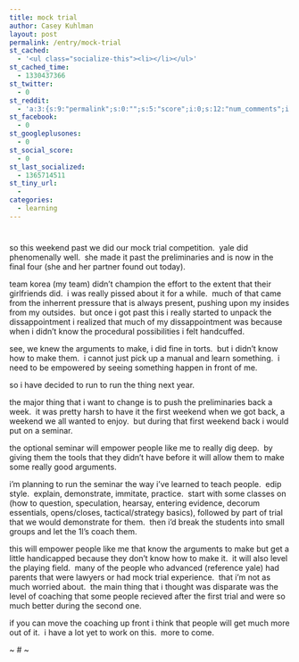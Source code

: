 ```yaml
---
title: mock trial
author: Casey Kuhlman
layout: post
permalink: /entry/mock-trial
st_cached:
  - '<ul class="socialize-this"><li></li></ul>'
st_cached_time:
  - 1330437366
st_twitter:
  - 0
st_reddit:
  - 'a:3:{s:9:"permalink";s:0:"";s:5:"score";i:0;s:12:"num_comments";i:0;}'
st_facebook:
  - 0
st_googleplusones:
  - 0
st_social_score:
  - 0
st_last_socialized:
  - 1365714511
st_tiny_url:
  - 
categories:
  - learning
---
```

# 

so this weekend past we did our mock trial competition.  yale did phenomenally well.  she made it past the preliminaries and is now in the final four (she and her partner found out today).  

team korea (my team) didn’t champion the effort to the extent that their girlfriends did.  i was really pissed about it for a while.  much of that came from the inherrent pressure that is always present, pushing upon my insides from my outsides.  but once i got past this i really started to unpack the dissappointment i realized that much of my dissappointment was because when i didn’t know the procedural possibilities i felt handcuffed.  

see, we knew the arguments to make, i did fine in torts.  but i didn’t know how to make them.  i cannot just pick up a manual and learn something.  i need to be empowered by seeing something happen in front of me.  

so i have decided to run to run the thing next year.  

the major thing that i want to change is to push the preliminaries back a week.  it was pretty harsh to have it the first weekend when we got back, a weekend we all wanted to enjoy.  but during that first weekend back i would put on a seminar.

the optional seminar will empower people like me to really dig deep.  by giving them the tools that they didn’t have before it will allow them to make some really good arguments.  

i’m planning to run the seminar the way i’ve learned to teach people.  edip style.  explain, demonstrate, immitate, practice.  start with some classes on (how to question, speculation, hearsay, entering evidence, decorum essentials, opens/closes, tactical/strategy basics), followed by part of trial that we would demonstrate for them.  then i’d break the students into small groups and let the 1l’s coach them.

this will empower people like me that know the arguments to make but get a little handicapped because they don’t know how to make it.  it will also level the playing field.  many of the people who advanced (reference yale) had parents that were lawyers or had mock trial experience.  that i’m not as much worried about.  the main thing that i thought was disparate was the level of coaching that some people recieved after the first trial and were so much better during the second one.

if you can move the coaching up front i think that people will get much more out of it.  i have a lot yet to work on this.  more to come.

~ # ~